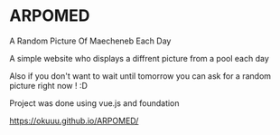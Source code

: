 # ARPOMED
A Random Picture Of Maecheneb Each Day

A simple website who displays a diffrent picture from a pool each day

Also if you don't want to wait until tomorrow you can ask for a random picture right now ! :D

Project was done using vue.js and foundation

https://okuuu.github.io/ARPOMED/
